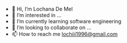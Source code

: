 - 👋 Hi, I’m Lochana De Mel
- 👀 I’m interested in ...
- 🌱 I’m currently learning software engineering
- 💞️ I’m looking to collaborate on ...
- 📫 How to reach me lochiii1996@gmail.com

<!---
lochdemel/lochdemel is a ✨ special ✨ repository because its `README.md` (this file) appears on your GitHub profile.
You can click the Preview link to take a look at your changes.
--->

